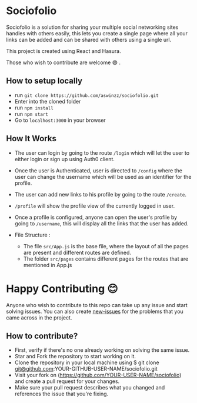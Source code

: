 # Sociofolio

Sociofolio is a solution for sharing your multiple social networking sites handles with others easily, this lets you create a single page where all your links can be added and can be shared with others using a single url.

This project is created using React and Hasura.


Those who wish to contribute are welcome :smile: .

## How to setup locally

* run `git clone https://github.com/aswinzz/sociofolio.git`
* Enter into the cloned folder
* run `npm install`
* run `npm start`
* Go to `localhost:3000` in your browser

## How It Works

- The user can login by going to the route `/login` which will let the user to either login or sign up using Auth0 client.
- Once the user is Authenticated, user is directed to `/config` where the user can change the username which will be used as an identifier for the profile.
- The user can add new links to his profile by going to the route `/create`.
- `/profile` will show the profile view of the currently logged in user.
- Once a profile is configured, anyone can open the user's profile by going to `/username`, this will display all the links that the user has added.


- File Structure :
  * The file `src/App.js` is the base file, where the layout of all the pages are present and different routes are defined.
  * The folder `src/pages` contains different pages for the routes that are mentioned in App.js

Happy Contributing 😊
=======
Anyone who wish to contribute to this repo can take up any issue and start solving issues. You can also create [new-issues](https://github.com/NJACKWinterOfCode/sociofolio/issues/new) for the problems that you came across in the project.

## How to contribute?
  * First, verify if there's no one already working on solving the same issue.
  * Star and Fork the repository to start working on it.
  * Clone the repository in your local machine using $ git clone git@github.com:YOUR-GITHUB-USER-NAME/sociofolio.git
  * Visit your fork on (https://github.com/YOUR-USER-NAME/sociofolio) and create a pull request for your changes.
  * Make sure your pull request describes what you changed and references the issue that you're fixing.
